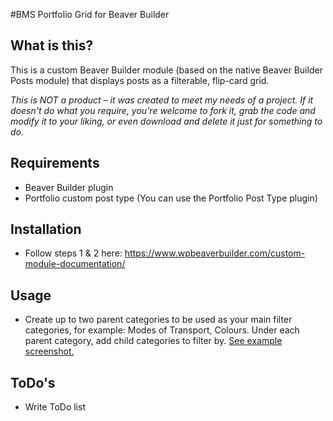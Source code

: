 #BMS Portfolio Grid for Beaver Builder

## What is this?

This is a custom Beaver Builder module (based on the native Beaver Builder Posts module) that displays posts as a filterable, flip-card grid.

*This is NOT a product – it was created to meet my needs of a project. If it doesn't do what you require, you're welcome to fork it, grab the code and modify it to your liking, or even download and delete it just for something to do.*

## Requirements
 - Beaver Builder plugin
 - Portfolio custom post type (You can use the Portfolio Post Type plugin)

## Installation
- Follow steps 1 & 2 here: https://www.wpbeaverbuilder.com/custom-module-documentation/

## Usage
- Create up to two parent categories to be used as your main filter categories, for example: Modes of Transport, Colours. Under each parent category, add child categories to filter by. [See example screenshot.](https://cldup.com/eIm6F6lFEw.png)

## ToDo's
- Write ToDo list

